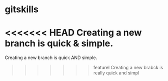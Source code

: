 # gitskills
<<<<<<< HEAD
Creating a new branch is quick & simple.
=======
Creating a new branch is quick AND simple.
>>>>>>> featurel
Creating a new brabck is really quick and simpl
